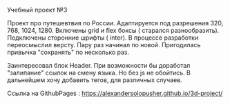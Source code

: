 Учебный проект №3

Проект про путешевтвия по России. Адаптируется под разрешения 320, 768, 1024, 1280. Включены grid и flex боксы ( старался разнообразить). Подключены сторонние шрифты ( inter).
В процессе разработки переосмыслил версту. Пару раз начинал по новой. Пригодилась привычка "сохранять" по несколько раз. 

Заинтересовал блок Header. При возможности бы доработал "залипание" ссылок на смену языка. Но без js не обойтись.
В дальнейшем хочу добавить тегов, для различных случаев. 

Ссылка на GithubPages : https://alexandersolopusher.github.io/3d-project/



